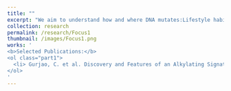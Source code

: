 ```yaml
---
title: ""
excerpt: "We aim to understand how and where DNA mutates:Lifestyle habits and the microbiome can be genotoxic and leave an imprint on tumor DNA. The immune system can shape the mutational landscape as well by weeding out cells with certain mutations, a theory called 'neoantigen theory'. Additionally, DNA-intrinsic features such as the 3D conformation and the 2D base sequence favor mutations at certain loci."
collection: research
permalink: /research/Focus1
thumbnail: /images/Focus1.png
works: '
<b>Selected Publications:</b> 
<ol class="part1">
  <li> Gurjao, C. et al. Discovery and Features of an Alkylating Signature in Colorectal Cancer. Cancer Discov. (2021) doi:10.1158/2159-8290.CD-20-1656 </li> </li>
</ol>
'
---
```

